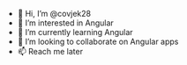 - 👋 Hi, I’m @covjek28
- 👀 I’m interested in Angular
- 🌱 I’m currently learning Angular
- 💞️ I’m looking to collaborate on Angular apps
- 📫 Reach me later

<!---
covjek28/covjek28 is a ✨ special ✨ repository because its `README.md` (this file) appears on your GitHub profile.
You can click the Preview link to take a look at your changes.
--->
